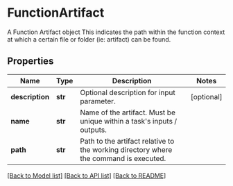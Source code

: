 # FunctionArtifact

A Function Artifact object  This indicates the path within the function context at which a certain file or folder (ie: artifact) can be found.
## Properties
Name | Type | Description | Notes
------------ | ------------- | ------------- | -------------
**description** | **str** | Optional description for input parameter. | [optional] 
**name** | **str** | Name of the artifact. Must be unique within a task&#39;s inputs / outputs. | 
**path** | **str** | Path to the artifact relative to the working directory where the command is executed. | 

[[Back to Model list]](../README.md#documentation-for-models) [[Back to API list]](../README.md#documentation-for-api-endpoints) [[Back to README]](../README.md)


